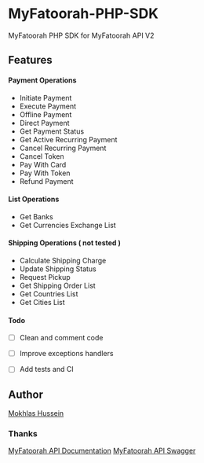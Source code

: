 # MyFatoorah-PHP-SDK
MyFatoorah PHP SDK for MyFatoorah API V2


## Features

#### Payment Operations
* Initiate Payment
* Execute Payment
* Offline Payment
* Direct Payment
* Get Payment Status
* Get Active Recurring Payment
* Cancel Recurring Payment
* Cancel Token
* Pay With Card
* Pay With Token
* Refund Payment

#### List Operations
* Get Banks
* Get Currencies Exchange List

#### Shipping Operations ( not tested )
* Calculate Shipping Charge
* Update Shipping Status
* Request Pickup
* Get Shipping Order List
* Get Countries List
* Get Cities List


#### Todo
* [ ] Clean and comment code
* [ ] Improve exceptions handlers
* [ ] Add tests and CI



## Author
[Mokhlas Hussein][link-author]

### Thanks
[MyFatoorah API Documentation][MyFatoorah-documentation-api]
[MyFatoorah API Swagger][MyFatoorah-swagger-link]

[MyFatoorah-documentation-api]: https://myfatoorah.readme.io/docs
[MyFatoorah-swagger-link]: https://apitest.myfatoorah.com/swagger/ui/index
[link-author]: https://twitter.com/imokhles